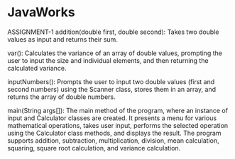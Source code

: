 # JavaWorks
ASSIGNMENT-1
addition(double first, double second): Takes two double values as input and returns their sum.

var(): Calculates the variance of an array of double values, prompting the user to input the size and individual elements, and then returning the calculated variance.

inputNumbers(): Prompts the user to input two double values (first and second numbers) using the Scanner class, stores them in an array, and returns the array of double numbers.

main(String args[]): The main method of the program, where an instance of input and Calculator classes are created. It presents a menu for various mathematical operations, takes user input, performs the selected operation using the Calculator class methods, and displays the result. The program supports addition, subtraction, multiplication, division, mean calculation, squaring, square root calculation, and variance calculation.
